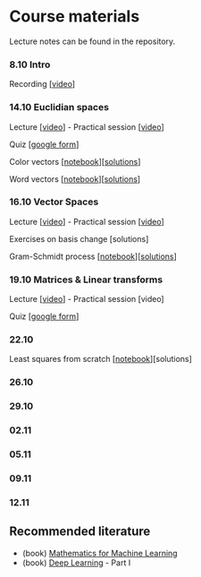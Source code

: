 # Course materials

Lecture notes can be found in the repository. 

### 8.10 Intro

Recording [[video](https://www.youtube.com/watch?v=Q8tykLHEjE4)]

### 14.10 Euclidian spaces

Lecture [[video](https://www.youtube.com/watch?v=NXWivI3etwA)] - Practical session [[video](https://www.youtube.com/watch?v=Q8tykLHEjE4)]

Quiz [[google form](https://forms.gle/uwgLicwGB42zPsbr8)]

Color vectors [[notebook](https://colab.research.google.com/drive/1zvTfZ8jE_zNIJbwJwM89dr_wpRVYEWMM?usp=sharing)][[solutions](https://colab.research.google.com/drive/1OiRR3EfKwHNxdHHRqob8FmEJwvov9oek?usp=sharing)]

Word vectors [[notebook](https://colab.research.google.com/drive/1-lpjmwYVI4_IcrXtnwtZyttMiOFg97a0?usp=sharing)][[solutions](https://colab.research.google.com/drive/1yU8vtMA4KxSVk0WH59WNhXTiwdaP7HZ-?usp=sharing)]

### 16.10 Vector Spaces

Lecture [[video](https://youtu.be/x4MCjZYALo4)] - Practical session [[video](https://youtu.be/_vfyZzqVE6M)]

Exercises on basis change [solutions]

Gram-Schmidt process [[notebook](https://colab.research.google.com/drive/19DqtURFOwWP6RykklXI1eRDu6Fhgybwu?usp=sharing)][[solutions](https://colab.research.google.com/drive/1djaKMU9ZjrA1fvMtVyVR6eEi1Smq6bW2?usp=sharing)] 

### 19.10 Matrices & Linear transforms

Lecture [[video](https://youtu.be/TE0hy3WcDK8)] - Practical session [video]

Quiz [[google form](https://forms.gle/Mw28SUSTwohWWv9d7)]

### 22.10

Least squares from scratch [[notebook](https://colab.research.google.com/drive/16UqY0p5h5324atAIQ3kWilF7AZTa5mbX?usp=sharing)][solutions] 

### 26.10

### 29.10

### 02.11

### 05.11

### 09.11

### 12.11

## Recommended literature 

- (book) [Mathematics for Machine Learning](https://mml-book.github.io/)
- (book) [Deep Learning](https://www.deeplearningbook.org/) - Part I
